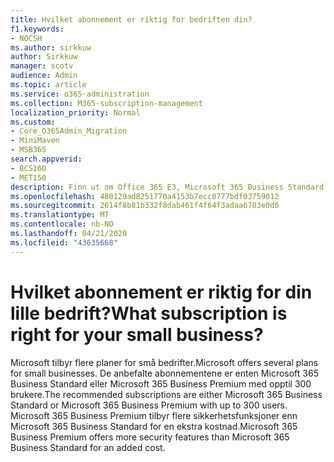 ```yaml
---
title: Hvilket abonnement er riktig for bedriften din?
f1.keywords:
- NOCSH
ms.author: sirkkuw
author: Sirkkuw
manager: scotv
audience: Admin
ms.topic: article
ms.service: o365-administration
ms.collection: M365-subscription-management
localization_priority: Normal
ms.custom:
- Core_O365Admin_Migration
- MiniMaven
- MSB365
search.appverid:
- BCS160
- MET150
description: Finn ut om Office 365 E3, Microsoft 365 Business Standard eller Microsoft 365 Business Premium er riktig for bedriften din.
ms.openlocfilehash: 480129ad8251770a4153b7ecc0777bdf03759012
ms.sourcegitcommit: 2614f8b81b332f8dab461f4f64f3adaa6703e0d6
ms.translationtype: MT
ms.contentlocale: nb-NO
ms.lasthandoff: 04/21/2020
ms.locfileid: "43635668"
---
```

# <a name="what-subscription-is-right-for-your-small-business"></a><span data-ttu-id="5da44-103">Hvilket abonnement er riktig for din lille bedrift?</span><span class="sxs-lookup"><span data-stu-id="5da44-103">What subscription is right for your small business?</span></span>

<span data-ttu-id="5da44-104">Microsoft tilbyr flere planer for små bedrifter.</span><span class="sxs-lookup"><span data-stu-id="5da44-104">Microsoft offers several plans for small businesses.</span></span> <span data-ttu-id="5da44-105">De anbefalte abonnementene er enten Microsoft 365 Business Standard eller Microsoft 365 Business Premium med opptil 300 brukere.</span><span class="sxs-lookup"><span data-stu-id="5da44-105">The recommended subscriptions are either Microsoft 365 Business Standard or Microsoft 365 Business Premium with up to 300 users.</span></span> <span data-ttu-id="5da44-106">Microsoft 365 Business Premium tilbyr flere sikkerhetsfunksjoner enn Microsoft 365 Business Standard for en ekstra kostnad.</span><span class="sxs-lookup"><span data-stu-id="5da44-106">Microsoft 365 Business Premium offers more security features than Microsoft 365 Business Standard for an added cost.</span></span>
